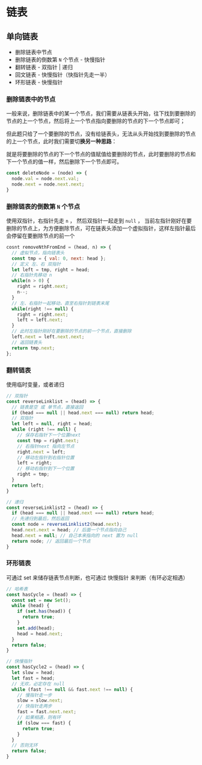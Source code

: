# 链表

## 单向链表

- 删除链表中节点
- 删除链表的倒数第 `N` 个节点 - 快慢指针
- 翻转链表 - 双指针 | 递归
- 回文链表 - 快慢指针（快指针先走一半）
- 环形链表 - 快慢指针



### 删除链表中的节点

一般来说，删除链表中的某一个节点，我们需要从链表头开始，往下找到要删除的节点的上一个节点，然后将上一个节点指向要删除的节点的下一个节点即可；

但此题只给了一个要删除的节点，没有给链表头，无法从头开始找到要删除的节点的上一个节点，此时我们需要切**换另一种思路**：

就是将要删除的节点的下一个节点的值赋值给要删除的节点，此时要删除的节点和下一个节点的值一样，然后删除下一个节点即可。

```js
const deleteNode = (node) => {
  node.val = node.next.val;
  node.next = node.next.next;
}
```


### 删除链表的倒数第 `N` 个节点

使用双指针，右指针先走 `n` ， 然后双指针一起走到 `null` ， 当前左指针刚好在要删除的节点上，为方便删除节点，可在链表头添加一个虚拟指针，这样左指针最后会停留在要删除节点的前一个

```js
cosnt removeNthFromEnd = (head, n) => {
  // 虚拟节点，指向链表头
  const tmp = { val: 0, next: head };
  // 定义 左、右 双指针
  let left = tmp, right = head;
  // 右指针先移动 n
  while(n > 0) {
    right = right.next;
    n--;
  }
  // 左、右指针一起移动，直至右指针到链表末尾
  while(right !== null) {
    right = right.next;
    left = left.next;
  }
  // 此时左指针刚好在要删除的节点的前一个节点，直接删除
  left.next = left.next.next;
  // 返回链表头
  return tmp.next;
};
```


### 翻转链表

使用临时变量，或者递归

```js
// 双指针
const reverseLinklist = (head) => {
  // 链表是空 或 单节点，直接返回
  if (head === null || head.next === null) return head;
  // 双指针
  let left = null, right = head;
  while (right !== null) {
    // 保存右指针下一个位置next
    const tmp = right.next;
    // 右指针next 指向左节点
    right.next = left;
    // 移动左指针到右指针位置
    left = right;
    // 移动右指针到下一个位置
    right = tmp;
  }
  return left;
}

// 递归
const reverseLinklist2 = (head) => {
  if (head === null || head.next === null) return head;
  // 先递归到最后，然后返回
  const node = reverseLinklist2(head.next);
  head.next.next = head; // 后面一个节点指向自己
  head.next = null; // 自己本来指向的 next 置为 null
  return node; // 返回最后一个节点
}
```


### 环形链表

可通过 set 来储存链表节点判断，也可通过 快慢指针 来判断（有环必定相遇）

```js
// 哈希表
const hasCycle = (head) => {
  const set = new Set();
  while (head) {
    if (set.has(head)) {
      return true;
    }
    set.add(head);
    head = head.next;
  }
  return false;
}

// 快慢指针
const hasCycle2 = (head) => {
  let slow = head;
  let fast = head;
  // 无欢，必定存在 null
  while (fast !== null && fast.next !== null) {
    // 慢指针走一步
    slow = slow.next;
    // 快指针走两步
    fast = fast.next.next;
    // 如果相遇，则有环
    if (slow === fast) {
      return true;
    }
  }
  // 否则无环
  return false;
}
```
